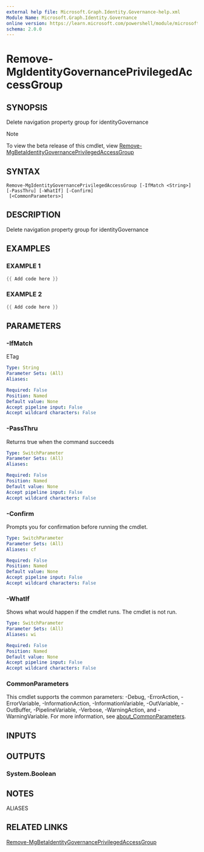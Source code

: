 ```yaml
---
external help file: Microsoft.Graph.Identity.Governance-help.xml
Module Name: Microsoft.Graph.Identity.Governance
online version: https://learn.microsoft.com/powershell/module/microsoft.graph.identity.governance/remove-mgidentitygovernanceprivilegedaccessgroup
schema: 2.0.0
---
```


# Remove-MgIdentityGovernancePrivilegedAccessGroup

## SYNOPSIS
Delete navigation property group for identityGovernance

> [!NOTE]
> To view the beta release of this cmdlet, view [Remove-MgBetaIdentityGovernancePrivilegedAccessGroup](/powershell/module/Microsoft.Graph.Beta.Identity.Governance/Remove-MgBetaIdentityGovernancePrivilegedAccessGroup?view=graph-powershell-beta)

## SYNTAX

```
Remove-MgIdentityGovernancePrivilegedAccessGroup [-IfMatch <String>] [-PassThru] [-WhatIf] [-Confirm]
 [<CommonParameters>]
```

## DESCRIPTION
Delete navigation property group for identityGovernance

## EXAMPLES

### EXAMPLE 1
```powershell
{{ Add code here }}
```

### EXAMPLE 2
```powershell
{{ Add code here }}
```

## PARAMETERS

### -IfMatch
ETag

```yaml
Type: String
Parameter Sets: (All)
Aliases:

Required: False
Position: Named
Default value: None
Accept pipeline input: False
Accept wildcard characters: False
```

### -PassThru
Returns true when the command succeeds

```yaml
Type: SwitchParameter
Parameter Sets: (All)
Aliases:

Required: False
Position: Named
Default value: None
Accept pipeline input: False
Accept wildcard characters: False
```

### -Confirm
Prompts you for confirmation before running the cmdlet.

```yaml
Type: SwitchParameter
Parameter Sets: (All)
Aliases: cf

Required: False
Position: Named
Default value: None
Accept pipeline input: False
Accept wildcard characters: False
```

### -WhatIf
Shows what would happen if the cmdlet runs.
The cmdlet is not run.

```yaml
Type: SwitchParameter
Parameter Sets: (All)
Aliases: wi

Required: False
Position: Named
Default value: None
Accept pipeline input: False
Accept wildcard characters: False
```

### CommonParameters
This cmdlet supports the common parameters: -Debug, -ErrorAction, -ErrorVariable, -InformationAction, -InformationVariable, -OutVariable, -OutBuffer, -PipelineVariable, -Verbose, -WarningAction, and -WarningVariable. For more information, see [about_CommonParameters](http://go.microsoft.com/fwlink/?LinkID=113216).

## INPUTS

## OUTPUTS

### System.Boolean
## NOTES

ALIASES

## RELATED LINKS
[Remove-MgBetaIdentityGovernancePrivilegedAccessGroup](/powershell/module/Microsoft.Graph.Beta.Identity.Governance/Remove-MgBetaIdentityGovernancePrivilegedAccessGroup?view=graph-powershell-beta)
